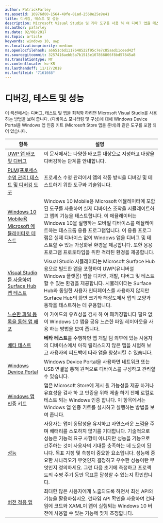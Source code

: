 ```yaml
---
author: PatrickFarley
ms.assetid: 16976d00-1564-49fe-81ad-2568e25e9e41
title: 디버깅, 테스트 및 성능
description: Microsoft Visual Studio 및 기타 도구를 사용 하 여 디버그 앱을 테스트 하 고 Microsoft Store 인증 프로세스에 대 한 준비를 합니다.
ms.author: pafarley
ms.date: 02/08/2017
ms.topic: article
keywords: windows 10, uwp
ms.localizationpriority: medium
ms.openlocfilehash: a6651c6d1117648522f95c7e7c85aad11ceed42f
ms.sourcegitcommit: 3257416aebb5a7b1515e107866806f8bd57845a8
ms.translationtype: MT
ms.contentlocale: ko-KR
ms.lasthandoff: 11/17/2018
ms.locfileid: "7161668"
---
```

# <a name="debugging-testing-and-performance"></a>디버깅, 테스트 및 성능


이 섹션에서는 디버그, 테스트 및 앱을 최적화 하려면 Microsoft Visual Studio를 사용 하는 방법을 보여 줍니다. (디바이스 모니터링 및 구성)에 대해 Windows Device Portal을 Windows 앱 인증 키트 (Microsoft Store 앱을 준비)와 같은 도구를 포함 되어 있습니다.

| 항목 | 설명 |
|-------|-------------|
| [UWP 앱 배포 및 디버그](deploying-and-debugging-uwp-apps.md) | 이 문서에서는 다양한 배포를 대상으로 지정하고 대상을 디버깅하는 단계를 안내합니다. |
| [PLM(프로세스 수명 관리) 테스트 및 디버깅 도구](testing-debugging-plm.md) | 프로세스 수명 관리에서 앱의 작동 방식을 디버깅 및 테스트하기 위한 도구와 기술입니다. |
| [Windows 10 Mobile용 Microsoft 에뮬레이터로 테스트](test-with-the-emulator.md) | Windows 10 Mobile용 Microsoft 에뮬레이터에 포함된 도구를 사용하여 실제 디바이스 조작을 시뮬레이트하고 앱의 기능을 테스트합니다. 이 에뮬레이터는 Windows 10을 실행하는 모바일 디바이스를 에뮬레이트하는 데스크톱 응용 프로그램입니다. 이 응용 프로그램은 실제 디바이스 없이 Windows 앱을 디버그 및 테스트할 수 있는 가상화된 환경을 제공합니다. 또한 응용 프로그램 프로토타입을 위한 격리된 환경을 제공합니다. |
| [Visual Studio를 사용하여 Surface Hub 앱 테스트](test-surface-hub-apps-using-visual-studio.md) | Visual Studio 시뮬레이터는 Microsoft Surface Hub용으로 빌드한 앱을 포함하여 UWP(유니버설 Windows 플랫폼) 앱을 디자인, 개발, 디버그 및 테스트할 수 있는 환경을 제공합니다. 시뮬레이터는 Surface Hub와 동일한 사용자 인터페이스를 사용하지 않지만 Surface Hub의 화면 크기와 해상도에서 앱의 모양과 동작을 테스트하는 데 유용합니다. |
| [느슨한 파일 등록을 통해 앱 배포](loose-file-registration.md) | 이 가이드의 유효성을 검사 하 여 패키징합니다 필요 없이 Windows 10 앱을 공유 느슨한 파일 레이아웃을 사용 하는 방법을 보여 줍니다. |
| [베타 테스트](beta-testing.md) | **베타 테스트**를 수행하면 앱 개발 팀 외부에 있는 사용자의 디바이스에서 아직 릴리스되지 않은 앱을 시험해 보고 사용자의 피드백에 따라 앱을 향상시킬 수 있습니다. |
| [Windows Device Portal](device-portal.md) | Windows Device Portal을 사용하면 네트워크 또는 USB 연결을 통해 원격으로 디바이스를 구성하고 관리할 수 있습니다. |
| [Windows 앱 인증 키트](windows-app-certification-kit.md) | 앱은 Microsoft Store에 게시 될 가능성을 제공 하거나 유효성을 검사 하 고 인증을 위해 제출 하기 전에 로컬로 테스트 되는 Windows 인증 합니다. 이 항목에서는 Windows 앱 인증 키트를 설치하고 실행하는 방법을 보여 줍니다. |
| [성능](performance-and-xaml-ui.md) | 사용자는 앱이 응답성을 유지하고 자연스러운 느낌을 주며 배터리를 소모하지 않기를 기대합니다. 기술적으로 성능은 기능적 요구 사항이 아니지만 성능을 기능으로 간주하는 것이 사용자의 기대를 충족하는 데 도움이 됩니다. 목표 지정 및 측정이 중요한 요소입니다. 성능에 중요한 시나리오가 무엇인지 결정하고 우수한 성능이란 무엇인지 정의하세요. 그런 다음 초기에 측정하고 프로젝트의 수명 주기 동안 목표를 달성할 수 있는지 확인합니다. |
| [버전 적응 앱](version-adaptive-apps.md) | 최대한 많은 사용자에게 노출되도록 하면서 최신 API와 기능을 활용하십시오. 런타임 API 확인을 사용하여 런타임에 코드와 XAML이 앱이 실행되는 Windows 10 버전에 사용할 수 있는 기능에 맞게 조정합니다. |
